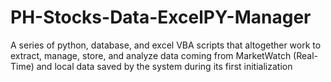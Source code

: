 # PH-Stocks-Data-ExcelPY-Manager
 A series of python, database, and excel VBA scripts that altogether work to extract, manage, store, and analyze data coming from MarketWatch (Real-Time) and local data saved by the system during its first initialization
